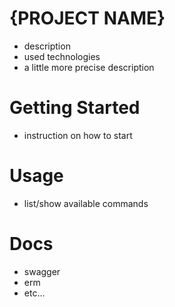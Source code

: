 # {PROJECT NAME}

- description
- used technologies
- a little more precise description

# Getting Started

- instruction on how to start

# Usage

- list/show available commands

# Docs

- swagger
- erm
- etc...